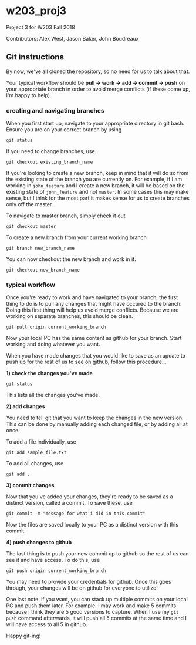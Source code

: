 # w203_proj3
Project 3 for W203 Fall 2018


Contributors: Alex West, Jason Baker, John Boudreaux

## Git instructions

By now, we've all cloned the repository, so no need for us to talk about that.

Your typical workflow should be __pull -> work -> add -> commit -> push__ on your appropriate branch in order to avoid merge conflicts (if these come up, I'm happy to help).

### creating and navigating branches
When you first start up, navigate to your appropriate directory in git bash. Ensure you are on your correct branch by using
```
git status
```

If you need to change branches, use
```
git checkout existing_branch_name
```

If you're looking to create a new branch, keep in mind that it will do so from the existing state of the branch you are currently on. For example, if I am working in `john_feature` and I create a new branch, it will be based on the existing state of `john_feature` and not `master`. In some cases this may make sense, but I think for the most part it makes sense for us to create branches only off the master.

To navigate to master branch, simply check it out
```
git checkout master
```
To create a new branch from your current working branch
```
git branch new_branch_name
```
You can now checkout the new branch and work in it.
```
git checkout new_branch_name
```
### typical workflow
Once you're ready to work and have navigated to your branch, the first thing to do is to pull any changes that might have occured to the branch. Doing this first thing will help us avoid merge conflicts. Because we are working on separate branches, this should be clean.
```
git pull origin current_working_branch
```
Now your local PC has the same content as github for your branch. Start working and doing whatever you want.

When you have made changes that you would like to save as an update to push up for the rest of us to see on github, follow this procedure...

__1) check the changes you've made__
```
git status
```

This lists all the changes you've made. 

__2) add changes__

You need to tell git that you want to keep the changes in the new version. This can be done by manually adding each changed file, or by adding all at once.

To add a file individually, use
```
git add sample_file.txt
```
To add all changes, use
```
git add .
```

__3) commit changes__

Now that you've added your changes, they're ready to be saved as a distinct version, called a commit. To save these, use
```
git commit -m "message for what i did in this commit"
```
Now the files are saved locally to your PC as a distinct version with this commit.

__4) push changes to github__

The last thing is to push your new commit up to github so the rest of us can see it and have access. To do this, use
```
git push origin current_working_branch
```
You may need to provide your credentials for github. Once this goes through, your changes will be on github for everyone to utilize!

One last note: if you want, you can stack up multiple commits on your local PC and push them later. For example, I may work and make 5 commits because I think they are 5 good versions to capture. When I use my `git push` command afterwards, it will push all 5 commits at the same time and I will have access to all 5 in github.

Happy git-ing!
